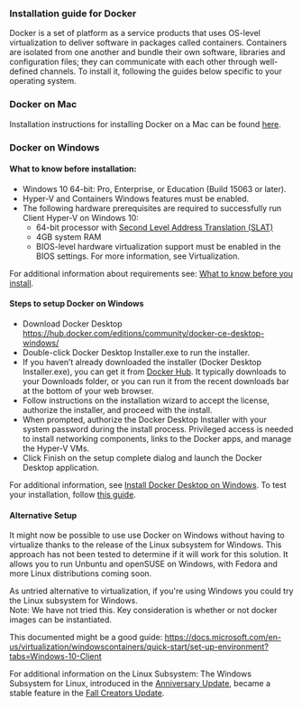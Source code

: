 ### Installation guide for Docker
Docker is a set of platform as a service products that uses OS-level virtualization to deliver software in packages called containers. Containers are isolated from one another and bundle their own software, libraries and configuration files; they can communicate with each other through well-defined channels.  To install it, following the guides below specific to your operating system.

### Docker on Mac
Installation instructions for installing Docker on a Mac can be found [here](https://docs.docker.com/docker-for-mac/).

### Docker on Windows
#### What to know before installation: 

- Windows 10 64-bit: Pro, Enterprise, or Education (Build 15063 or later).
- Hyper-V and Containers Windows features must be enabled.
- The following hardware prerequisites are required to successfully run Client Hyper-V on Windows 10:
    - 64-bit processor with [Second Level Address Translation (SLAT)](http://en.wikipedia.org/wiki/Second_Level_Address_Translation)
    - 4GB system RAM
    - BIOS-level hardware virtualization support must be enabled in the BIOS settings. For more information, see Virtualization.

For additional information about requirements see: [What to know before you install](https://docs.docker.com/docker-for-windows/install/#what-to-know-before-you-install).

#### Steps to setup Docker on Windows
- Download Docker Desktop https://hub.docker.com/editions/community/docker-ce-desktop-windows/
- Double-click Docker Desktop Installer.exe to run the installer.
- If you haven’t already downloaded the installer (Docker Desktop Installer.exe), you can get it from [Docker Hub](https://hub.docker.com/editions/community/docker-ce-desktop-windows/). It typically downloads to your Downloads folder, or you can run it from the recent downloads bar at the bottom of your web browser.
- Follow instructions on the installation wizard to accept the license, authorize the installer, and proceed with the install.
- When prompted, authorize the Docker Desktop Installer with your system password during the install process. Privileged access is needed to install networking components, links to the Docker apps, and manage the Hyper-V VMs.
- Click Finish on the setup complete dialog and launch the Docker Desktop application.
 
For additional information, see [Install Docker Desktop on Windows](https://docs.docker.com/docker-for-windows/install/).
To test your installation, follow [this guide](https://docs.docker.com/docker-for-windows/#system-requirements#test-your-installation).  

#### Alternative Setup
It might now be possible to use use Docker on Windows without having to virtualize thanks to the release of the Linux subsystem for Windows.  This approach has not been tested to determine if it will work for this solution.  It allows you to run Unbuntu and openSUSE on Windows, with Fedora and more Linux distributions coming soon.  
 
As untried alternative to virtualization, if you're using Windows you could try the Linux subsystem for Windows.  
Note: We have not tried this.  Key consideration is whether or not docker images can be instantiated.  
 
This documented might be a good guide: https://docs.microsoft.com/en-us/virtualization/windowscontainers/quick-start/set-up-environment?tabs=Windows-10-Client
 
For additional information on the Linux Subsystem: 
The Windows Subsystem for Linux, introduced in the [Anniversary Update](https://www.howtogeek.com/248177/whats-new-in-windows-10s-anniversary-update/), became a stable feature in the [Fall Creators Update](https://www.howtogeek.com/248177/whats-new-in-windows-10s-anniversary-update/).